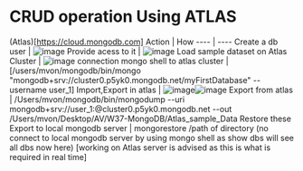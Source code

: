 # CRUD operation Using ATLAS

(Atlas)[https://cloud.mongodb.com]
Action | How
---- | ----
Create a db user | ![image](https://user-images.githubusercontent.com/26667491/127851562-9deee13b-7b66-4d32-b061-1e86d9de6ce0.png)
Provide acess to it |  ![image](https://user-images.githubusercontent.com/26667491/127851591-cbc4c0a5-2415-49e0-a4e5-0cb6900228a1.png)
Load sample dataset on Atlas Cluster | ![image](https://user-images.githubusercontent.com/26667491/127851724-b2a357ef-d7de-447e-82ac-e261b636238d.png)
connection mongo shell to atlas cluster | [/users/mvon/mongodb/bin/mongo "mongodb+srv://cluster0.p5yk0.mongodb.net/myFirstDatabase" --username user_1]
Import,Export in atlas | ![image](https://user-images.githubusercontent.com/26667491/127854607-e8035a5a-a5d3-4c27-b35d-2e33cf84c40d.png)![image](https://user-images.githubusercontent.com/26667491/127854718-395af02e-60a0-48dd-872a-e71a6bf7354b.png)
Export from atlas | /Users/mvon/mongodb/bin/mongodump --uri mongodb+srv://user_1:@cluster0.p5yk0.mongodb.net --out /Users/mvon/Desktop/AV/W37-MongoDB/Atlas_sample_Data
Restore these Export to local mongodb server | mongorestore /path of directory (no connect to local mongodb server by using mongo shell as show dbs will see all dbs now here) [working on Atlas server is advised as this is what is required in real time] 

